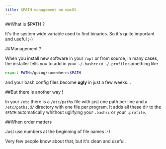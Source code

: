 ```yaml
---
title: $PATH management on macOS
---
```



##What is $PATH ?

It's the system wide variable used to find binaries. So it's quite important and useful ;-)


##Management ?

When you install new software in your `/opt` or from source, in many cases, the installer tells you to add in your `~/.bashrc` or `~/.profile` something like 

```bash
export PATH=/going/somewhere:$PATH
```

and your bash config files become __ugly__ in just a few weeks...

##But there is another way !

<i class="icon-ambulance icon-3x pull-right" style="color:#666666"></i>

In your `/etc` there is a `/etc/paths` file with just one path per line and a `/etc/paths.d/` directory with one file per program. It adds all these dir to the `$PATH` automatically whithout uglifying your `.bashrc` or your `.profile`. 

##When order matters

Just use numbers at the beginning of file names :-)

<i class="icon-thumbs-up pull-left" style="color:#666666;margin:4px"></i>

Very few people know about that, but it's clean and useful. 

